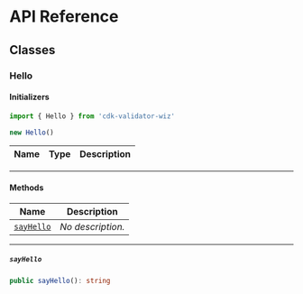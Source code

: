 # API Reference <a name="API Reference" id="api-reference"></a>



## Classes <a name="Classes" id="Classes"></a>

### Hello <a name="Hello" id="cdk-validator-wiz.Hello"></a>

#### Initializers <a name="Initializers" id="cdk-validator-wiz.Hello.Initializer"></a>

```typescript
import { Hello } from 'cdk-validator-wiz'

new Hello()
```

| **Name** | **Type** | **Description** |
| --- | --- | --- |

---

#### Methods <a name="Methods" id="Methods"></a>

| **Name** | **Description** |
| --- | --- |
| <code><a href="#cdk-validator-wiz.Hello.sayHello">sayHello</a></code> | *No description.* |

---

##### `sayHello` <a name="sayHello" id="cdk-validator-wiz.Hello.sayHello"></a>

```typescript
public sayHello(): string
```





